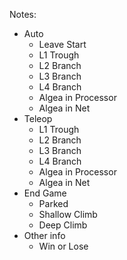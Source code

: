 Notes:
* Auto
    * Leave Start
    * L1 Trough
    * L2 Branch
    * L3 Branch
    * L4 Branch
    * Algea in Processor
    * Algea in Net
* Teleop
    * L1 Trough
    * L2 Branch
    * L3 Branch
    * L4 Branch
    * Algea in Processor
    * Algea in Net
* End Game
    * Parked
    * Shallow Climb
    * Deep Climb
* Other info
    * Win or Lose

